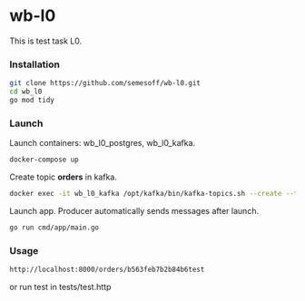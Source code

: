 # wb-l0

This is test task L0.

### Installation
```bash
git clone https://github.com/semesoff/wb-l0.git
cd wb_l0
go mod tidy
```

### Launch
Launch containers: wb_l0_postgres, wb_l0_kafka.
```bash
docker-compose up
```
Create topic **orders** in kafka.
```bash
docker exec -it wb_l0_kafka /opt/kafka/bin/kafka-topics.sh --create --topic orders --bootstrap-server localhost:9092 --partitions 3 --replication-factor 1
```
Launch app. Producer automatically sends messages after launch.
```bash
go run cmd/app/main.go
```

### Usage
```bash
http://localhost:8000/orders/b563feb7b2b84b6test
```
or run test in tests/test.http